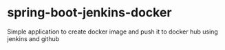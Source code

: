 # spring-boot-jenkins-docker
Simple application to create docker image and push it to docker hub using jenkins and github

